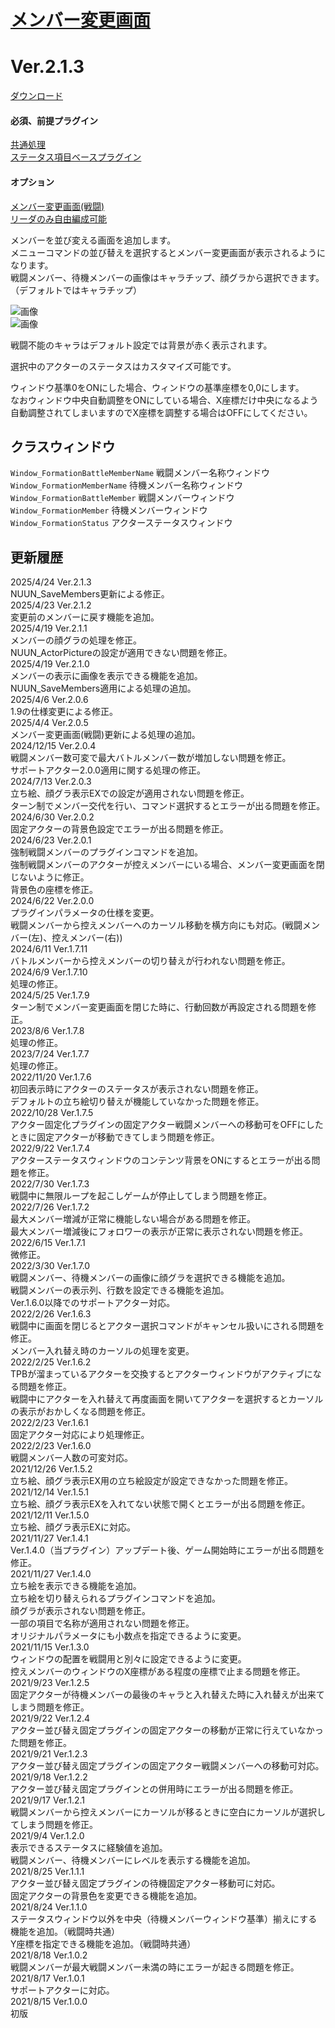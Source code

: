 # [メンバー変更画面](https://raw.githubusercontent.com/nuun888/MZ/master/NUUN_SceneFormation.js)
# Ver.2.1.3
[ダウンロード](https://raw.githubusercontent.com/nuun888/MZ/master/NUUN_SceneFormation.js)
#### 必須、前提プラグイン
[共通処理](https://github.com/nuun888/MZ/blob/master/README/Base.md)  
[ステータス項目ベースプラグイン](https://github.com/nuun888/MZ/blob/master/README/NUUN_MenuParamListBase.md)  

#### オプション
[メンバー変更画面(戦闘)](https://github.com/nuun888/MZ/blob/master/README/SceneBattleFormation.md)  
[リーダのみ自由編成可能](https://github.com/nuun888/MZ/blob/master/README/LeaderActorFormationOnly.md)  

メンバーを並び変える画面を追加します。  
メニューコマンドの並び替えを選択するとメンバー変更画面が表示されるようになります。  
戦闘メンバー、待機メンバーの画像はキャラチップ、顔グラから選択できます。（デフォルトではキャラチップ）  

![画像](img/SceneFormation1.png)  
![画像](img/SceneFormation3.png)  

戦闘不能のキャラはデフォルト設定では背景が赤く表示されます。  

選択中のアクターのステータスはカスタマイズ可能です。  

ウィンドウ基準0をONにした場合、ウィンドウの基準座標を0,0にします。  
なおウィンドウ中央自動調整をONにしている場合、X座標だけ中央になるよう自動調整されてしまいますのでX座標を調整する場合はOFFにしてください。  

## クラスウィンドウ
`Window_FormationBattleMemberName` 戦闘メンバー名称ウィンドウ  
`Window_FormationMemberName` 待機メンバー名称ウィンドウ  
`Window_FormationBattleMember` 戦闘メンバーウィンドウ  
`Window_FormationMember` 待機メンバーウィンドウ  
`Window_FormationStatus` アクターステータスウィンドウ  

## 更新履歴
2025/4/24 Ver.2.1.3  
NUUN_SaveMembers更新による修正。  
2025/4/23 Ver.2.1.2  
変更前のメンバーに戻す機能を追加。  
2025/4/19 Ver.2.1.1  
メンバーの顔グラの処理を修正。  
NUUN_ActorPictureの設定が適用できない問題を修正。  
2025/4/19 Ver.2.1.0  
メンバーの表示に画像を表示できる機能を追加。  
NUUN_SaveMembers適用による処理の追加。  
2025/4/6 Ver.2.0.6  
1.9の仕様変更による修正。  
2025/4/4 Ver.2.0.5  
メンバー変更画面(戦闘)更新による処理の追加。  
2024/12/15 Ver.2.0.4  
戦闘メンバー数可変で最大バトルメンバー数が増加しない問題を修正。  
サポートアクター2.0.0適用に関する処理の修正。  
2024/7/13 Ver.2.0.3  
立ち絵、顔グラ表示EXでの設定が適用されない問題を修正。  
ターン制でメンバー交代を行い、コマンド選択するとエラーが出る問題を修正。  
2024/6/30 Ver.2.0.2  
固定アクターの背景色設定でエラーが出る問題を修正。  
2024/6/23 Ver.2.0.1  
強制戦闘メンバーのプラグインコマンドを追加。  
強制戦闘メンバーのアクターが控えメンバーにいる場合、メンバー変更画面を閉じないように修正。  
背景色の座標を修正。  
2024/6/22 Ver.2.0.0  
プラグインパラメータの仕様を変更。  
戦闘メンバーから控えメンバーへのカーソル移動を横方向にも対応。(戦闘メンバー(左)、控えメンバー(右))  
2024/6/11 Ver.1.7.11  
バトルメンバーから控えメンバーの切り替えが行われない問題を修正。  
2024/6/9 Ver.1.7.10  
処理の修正。  
2024/5/25 Ver.1.7.9  
ターン制でメンバー変更画面を閉じた時に、行動回数が再設定される問題を修正。  
2023/8/6 Ver.1.7.8  
処理の修正。  
2023/7/24 Ver.1.7.7  
処理の修正。  
2022/11/20 Ver.1.7.6  
初回表示時にアクターのステータスが表示されない問題を修正。  
デフォルトの立ち絵切り替えが機能していなかった問題を修正。  
2022/10/28 Ver.1.7.5  
アクター固定化プラグインの固定アクター戦闘メンバーへの移動可をOFFにしたときに固定アクターが移動できてしまう問題を修正。  
2022/9/22 Ver.1.7.4  
アクターステータスウィンドウのコンテンツ背景をONにするとエラーが出る問題を修正。  
2022/7/30 Ver.1.7.3  
戦闘中に無限ループを起こしゲームが停止してしまう問題を修正。  
2022/7/26 Ver.1.7.2  
最大メンバー増減が正常に機能しない場合がある問題を修正。  
最大メンバー増減後にフォロワーの表示が正常に表示されない問題を修正。  
2022/6/15 Ver.1.7.1  
微修正。  
2022/3/30 Ver.1.7.0  
戦闘メンバー、待機メンバーの画像に顔グラを選択できる機能を追加。  
戦闘メンバーの表示列、行数を設定できる機能を追加。  
Ver.1.6.0以降でのサポートアクター対応。  
2022/2/26 Ver.1.6.3  
戦闘中に画面を閉じるとアクター選択コマンドがキャンセル扱いにされる問題を修正。  
メンバー入れ替え時のカーソルの処理を変更。  
2022/2/25 Ver.1.6.2  
TPBが溜まっているアクターを交換するとアクターウィンドウがアクティブになる問題を修正。  
戦闘中にアクターを入れ替えて再度画面を開いてアクターを選択するとカーソルの表示がおかしくなる問題を修正。  
2022/2/23 Ver.1.6.1  
固定アクター対応により処理修正。  
2022/2/23 Ver.1.6.0  
戦闘メンバー人数の可変対応。  
2021/12/26 Ver.1.5.2  
立ち絵、顔グラ表示EX用の立ち絵設定が設定できなかった問題を修正。  
2021/12/14 Ver.1.5.1  
立ち絵、顔グラ表示EXを入れてない状態で開くとエラーが出る問題を修正。  
2021/12/11 Ver.1.5.0  
立ち絵、顔グラ表示EXに対応。  
2021/11/27 Ver.1.4.1  
Ver.1.4.0（当プラグイン）アップデート後、ゲーム開始時にエラーが出る問題を修正。  
2021/11/27 Ver.1.4.0  
立ち絵を表示できる機能を追加。  
立ち絵を切り替えられるプラグインコマンドを追加。  
顔グラが表示されない問題を修正。  
一部の項目で名称が適用されない問題を修正。  
オリジナルパラメータにも小数点を指定できるように変更。  
2021/11/15 Ver.1.3.0  
ウィンドウの配置を戦闘用と別々に設定できるように変更。  
控えメンバーのウィンドウのX座標がある程度の座標で止まる問題を修正。  
2021/9/23 Ver.1.2.5  
固定アクターが待機メンバーの最後のキャラと入れ替えた時に入れ替えが出来てしまう問題を修正。  
2021/9/22 Ver.1.2.4  
アクター並び替え固定プラグインの固定アクターの移動が正常に行えていなかった問題を修正。  
2021/9/21 Ver.1.2.3  
アクター並び替え固定プラグインの固定アクター戦闘メンバーへの移動可対応。  
2021/9/18 Ver.1.2.2  
アクター並び替え固定プラグインとの併用時にエラーが出る問題を修正。  
2021/9/17 Ver.1.2.1  
戦闘メンバーから控えメンバーにカーソルが移るときに空白にカーソルが選択してしまう問題を修正。  
2021/9/4 Ver.1.2.0  
表示できるステータスに経験値を追加。  
戦闘メンバー、待機メンバーにレベルを表示する機能を追加。  
2021/8/25 Ver.1.1.1  
アクター並び替え固定プラグインの待機固定アクター移動可に対応。  
固定アクターの背景色を変更できる機能を追加。  
2021/8/24 Ver.1.1.0  
ステータスウィンドウ以外を中央（待機メンバーウィンドウ基準）揃えにする機能を追加。（戦闘時共通）  
Y座標を指定できる機能を追加。（戦闘時共通）  
2021/8/18 Ver.1.0.2  
戦闘メンバーが最大戦闘メンバー未満の時にエラーが起きる問題を修正。  
2021/8/17 Ver.1.0.1  
サポートアクターに対応。  
2021/8/15 Ver.1.0.0  
初版  
